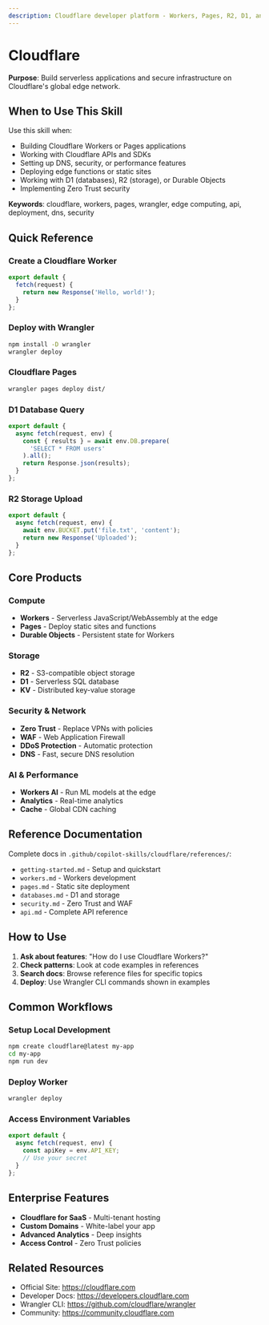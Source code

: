 ```yaml
---
description: Cloudflare developer platform - Workers, Pages, R2, D1, and global edge infrastructure
---
```


# Cloudflare

**Purpose**: Build serverless applications and secure infrastructure on Cloudflare's global edge network.

## When to Use This Skill

Use this skill when:
- Building Cloudflare Workers or Pages applications
- Working with Cloudflare APIs and SDKs
- Setting up DNS, security, or performance features
- Deploying edge functions or static sites
- Working with D1 (databases), R2 (storage), or Durable Objects
- Implementing Zero Trust security

**Keywords**: cloudflare, workers, pages, wrangler, edge computing, api, deployment, dns, security

## Quick Reference

### Create a Cloudflare Worker

```javascript
export default {
  fetch(request) {
    return new Response('Hello, world!');
  }
};
```

### Deploy with Wrangler

```bash
npm install -D wrangler
wrangler deploy
```

### Cloudflare Pages

```bash
wrangler pages deploy dist/
```

### D1 Database Query

```javascript
export default {
  async fetch(request, env) {
    const { results } = await env.DB.prepare(
      'SELECT * FROM users'
    ).all();
    return Response.json(results);
  }
};
```

### R2 Storage Upload

```javascript
export default {
  async fetch(request, env) {
    await env.BUCKET.put('file.txt', 'content');
    return new Response('Uploaded');
  }
};
```

## Core Products

### Compute
- **Workers** - Serverless JavaScript/WebAssembly at the edge
- **Pages** - Deploy static sites and functions
- **Durable Objects** - Persistent state for Workers

### Storage
- **R2** - S3-compatible object storage
- **D1** - Serverless SQL database
- **KV** - Distributed key-value storage

### Security & Network
- **Zero Trust** - Replace VPNs with policies
- **WAF** - Web Application Firewall
- **DDoS Protection** - Automatic protection
- **DNS** - Fast, secure DNS resolution

### AI & Performance
- **Workers AI** - Run ML models at the edge
- **Analytics** - Real-time analytics
- **Cache** - Global CDN caching

## Reference Documentation

Complete docs in `.github/copilot-skills/cloudflare/references/`:
- `getting-started.md` - Setup and quickstart
- `workers.md` - Workers development
- `pages.md` - Static site deployment
- `databases.md` - D1 and storage
- `security.md` - Zero Trust and WAF
- `api.md` - Complete API reference

## How to Use

1. **Ask about features**: "How do I use Cloudflare Workers?"
2. **Check patterns**: Look at code examples in references
3. **Search docs**: Browse reference files for specific topics
4. **Deploy**: Use Wrangler CLI commands shown in examples

## Common Workflows

### Setup Local Development

```bash
npm create cloudflare@latest my-app
cd my-app
npm run dev
```

### Deploy Worker

```bash
wrangler deploy
```

### Access Environment Variables

```javascript
export default {
  async fetch(request, env) {
    const apiKey = env.API_KEY;
    // Use your secret
  }
};
```

## Enterprise Features

- **Cloudflare for SaaS** - Multi-tenant hosting
- **Custom Domains** - White-label your app
- **Advanced Analytics** - Deep insights
- **Access Control** - Zero Trust policies

## Related Resources

- Official Site: https://cloudflare.com
- Developer Docs: https://developers.cloudflare.com
- Wrangler CLI: https://github.com/cloudflare/wrangler
- Community: https://community.cloudflare.com
